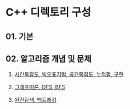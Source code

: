 # C++ 디렉토리 구성

## 01. 기본

## 02. 알고리즘 개념 및 문제

1. [시간복잡도, 빅오표기법, 공간복잡도, 누적합, 구현](02_알고리즘개념및문제/01_시간복잡도_빅오표기법_공간복잡도_누적합_구현/01_00_목차.md)

2. [그래프이론, DFS, BFS](02_알고리즘개념및문제/02_그래프이론_DFS_BFS/02_00_목차.md)

3. [완전탐색, 백트래킹](02_알고리즘개념및문제/03_완전탐색_백트래킹/03_00_목차.md)
